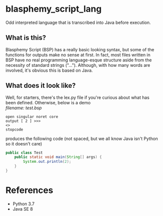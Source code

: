 # blasphemy_script_lang
Odd interpreted language that is transcribed into Java before execution.

## What is this?
Blasphemy Script (BSP) has a really basic looking syntax, but some of the functions for outputs make no sense at first. In fact, most files written in BSP have no real programming language-esque structure aside from the necessity of standard strings ("..."). Although, with how many words are involved, it's obvious this is based on Java.

## What does it look like?
Well, for starters, there's the lex.py file if you're curious about what has been defined. Otherwise, below is a demo<br>
*filename: test.bsp*
```
open singular noret core
output [ 2 ] >>>
<>
stopcode
```
produces the following code (not spaced, but we all know Java isn't Python so it doesn't care)
```java
public class Test
    public static void main(String[] args) {
        System.out.println(2);
    }
}
```
# References
- Python 3.7
- Java SE 8
